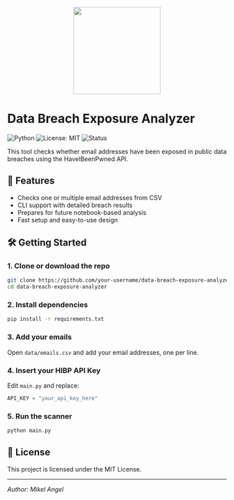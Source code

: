 <p align="center">
  <img src="logo.png" width="200"/>
</p>

# Data Breach Exposure Analyzer

![Python](https://img.shields.io/badge/python-3.8+-blue)
![License: MIT](https://img.shields.io/badge/license-MIT-green)
![Status](https://img.shields.io/badge/status-active-brightgreen)

This tool checks whether email addresses have been exposed in public data breaches using the HaveIBeenPwned API.

## 🔐 Features
- Checks one or multiple email addresses from CSV
- CLI support with detailed breach results
- Prepares for future notebook-based analysis
- Fast setup and easy-to-use design

## 🛠️ Getting Started

### 1. Clone or download the repo
```bash
git clone https://github.com/your-username/data-breach-exposure-analyzer.git
cd data-breach-exposure-analyzer
```

### 2. Install dependencies
```bash
pip install -r requirements.txt
```

### 3. Add your emails
Open `data/emails.csv` and add your email addresses, one per line.

### 4. Insert your HIBP API Key
Edit `main.py` and replace:
```python
API_KEY = "your_api_key_here"
```

### 5. Run the scanner
```bash
python main.py
```

## 📄 License
This project is licensed under the MIT License.

---

*Author: Mikel Angel*
